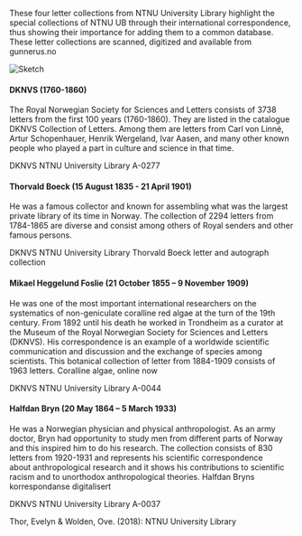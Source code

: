 <!-- @arockenberger has taken the content from the .docx file sent by @evelynthor and pasted it into a markdown file. -->

These four letter collections from NTNU University Library highlight the special collections of NTNU UB through their international correspondence, thus showing their importance for adding them to a common database. These letter collections are scanned, digitized and available from gunnerus.no

![Sketch](/images/NTNU_case_sketch.png)

#### DKNVS (1760-1860)

The Royal Norwegian Society for Sciences and Letters consists of 3738 letters from the first 100 years (1760-1860). They are listed in the catalogue DKNVS Collection of Letters. Among them are letters from Carl von Linné, Artur Schopenhauer, Henrik Wergeland, Ivar Aasen, and many other known people who played a part in culture and science in that time.

DKNVS NTNU University Library A-0277

#### Thorvald Boeck (15 August 1835 - 21 April 1901)

He was a famous collector and known for assembling what was the largest private library of its time in Norway. The collection of 2294 letters from 1784-1865 are diverse and consist among others of Royal senders and other famous persons.

DKNVS NTNU University Library Thorvald Boeck letter and autograph collection

#### Mikael Heggelund Foslie (21 October 1855 – 9 November 1909)

He was one of the most important international researchers on the systematics of non-geniculate coralline red algae at the turn of the 19th century. From 1892 until his death he worked in Trondheim as a curator at the Museum of the Royal Norwegian Society for Sciences and Letters (DKNVS). His correspondence is an example of a worldwide scientific communication and discussion and the exchange of species among scientists. This botanical collection of letter from 1884-1909 consists of 1963 letters.
Coralline algae, online now

DKNVS NTNU University Library A-0044

#### Halfdan Bryn (20 May 1864 – 5 March 1933)

He was a Norwegian physician and physical anthropologist. As an army doctor, Bryn had opportunity to study men from different parts of Norway and this inspired him to do his research. The collection consists of 830 letters from 1920-1931 and represents his scientific correspondence about anthropological research and it shows his contributions to scientific racism and to unorthodox anthropological theories.
Halfdan Bryns korrespondanse digitalisert

DKNVS NTNU University Library A-0037

Thor, Evelyn & Wolden, Ove. (2018): NTNU University Library
